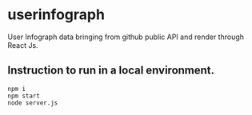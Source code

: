 # userinfograph
User Infograph data bringing from github public API and render through React Js.

## Instruction to run in a local environment. 

```
npm i
npm start
node server.js
```
